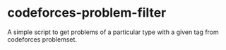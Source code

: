 # codeforces-problem-filter
A simple script to get problems of a particular type with a given tag from codeforces problemset.
